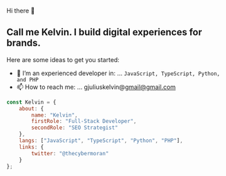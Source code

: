 Hi there 👋
## Call me Kelvin. I build digital experiences for brands.

Here are some ideas to get you started:
- 🌱 I’m an experienced developer in: ... `JavaScript, TypeScript, Python, and PHP`
- 📫 How to reach me: ... gjuliuskelvin@gmail@gmail.com

```javascript
const Kelvin = {
    about: {
        name: "Kelvin",
        firstRole: "Full-Stack Developer",
        secondRole: "SEO Strategist"
    },
    langs: ["JavaScript", "TypeScript", "Python", "PHP"],
    links: {
        twitter: "@thecybermoran"
    }
};
```
<!--
[![Kelvins's GitHub stats](https://github-readme-stats.vercel.app/api?username=G-bit94&show_icons=true&theme=radical)](

![GitHub Streak](https://github-readme-streak-stats.herokuapp.com?user=G-bit94&theme=cobalt&date_format=j%20M%5B%20Y%5D&background=000000&border=7536B2&stroke=9243DD&ring=89502D&fire=FF9554&currStreakNum=D280FF&sideNums=BC52FF&currStreakLabel=64EAE2&sideLabels=48A8A2&dates=A42EE5)
-->
